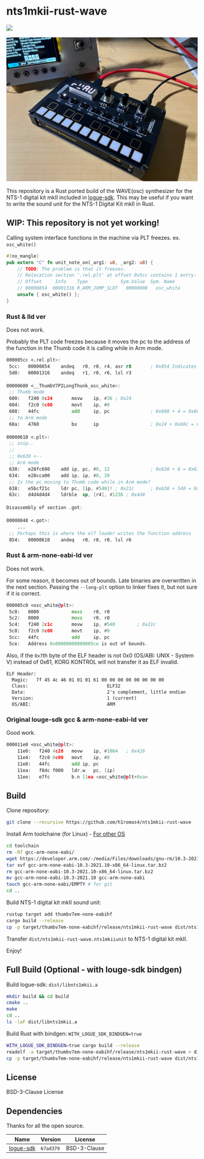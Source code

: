 # nts1mkii-rust-wave

![](https://github.com/h1romas4/nts1mkii-rust-wave/workflows/Build/badge.svg)

![NTS-1](https://raw.githubusercontent.com/h1romas4/nts1mkii-rust-wave/main/docs/images/nts1mkii-rust-wave-01.jpg)

This repository is a Rust ported build of the WAVE(osc) synthesizer for the NTS-1 digital kit mkII included in [logue-sdk](https://github.com/korginc/logue-sdk). This may be useful if you want to write the sound unit for the NTS-1 Digital Kit mkII in Rust.

## WIP: This repository is not yet working!

Calling system interface functions in the machine via PLT freezes. ex. `osc_white()`

```rust
#[no_mangle]
pub extern "C" fn unit_note_on(_arg1: u8, _arg2: u8) {
    // TODO: The problem is that it freezes.
    // Relocation section '.rel.plt' at offset 0x5cc contains 1 entry:
    // Offset     Info    Type            Sym.Value  Sym. Name
    // 00000854  00001316 R_ARM_JUMP_SLOT   00000000   osc_white
    unsafe { osc_white() };
}
```

### Rust & lld ver

Does not work.

Probably the PLT code freezes because it moves the pc to the address of the function in the Thumb code it is calling while in Arm mode.

```asm
000005cc <.rel.plt>:
 5cc:	00000854 	andeq	r0, r0, r4, asr r8       ; 0x854 Indicates the address of the GOT.
 5d0:	00001316 	andeq	r1, r0, r6, lsl r3

00000600 <__ThumbV7PILongThunk_osc_white>:
 ;; Thumb mode
 600:   f240 0c24       movw    ip, #36 ; 0x24
 604:   f2c0 0c00       movt    ip, #0
 608:   44fc            add     ip, pc               ; 0x608 + 4 = 0x60c
 ;; to Arm mode
 60a:   4760            bx      ip                   ; 0x24 + 0x60c = 0x630 -->

00000610 <.plt>:
 ;; snip..
 ;;
 ;; 0x630 <--
 ;; Arm mode
 630:	e28fc600 	add	ip, pc, #0, 12               ; 0x630 + 8 = 0x638
 634:	e28cca00 	add	ip, ip, #0, 20
 ;; Is the pc moving to Thumb code while in Arm mode?
 638:	e5bcf21c 	ldr	pc, [ip, #540]!	; 0x21c      ; 0x638 + 540 = 0x854
 63c:	d4d4d4d4 	ldrble	sp, [r4], #1236	; 0x4d4

Disassembly of section .got:

00000848 <.got>:
	...
 ;; Perhaps this is where the elf loader writes the function address
 854:	00000610 	andeq	r0, r0, r0, lsl r6
```

### Rust & arm-none-eabi-ld ver

Does not work.

For some reason, it becomes out of bounds. Late binaries are overwritten in the next section. Passing the `--long-plt` option to linker fixes it, but not sure if it is correct.

```asm
000005c0 <osc_white@plt>:
 5c0:   0000            movs    r0, r0
 5c2:   0000            movs    r0, r0
 5c4:   f240 2c1c       movw    ip, #540        ; 0x21c
 5c8:   f2c0 0c00       movt    ip, #0
 5cc:   44fc            add     ip, pc
 5ce:   Address 0x00000000000005ce is out of bounds.
```

Also, if the `0x7`th byte of the ELF header is not 0x0 (OS/ABI: UNIX - System V) instead of 0x61, KORG KONTROL will not transfer it as ELF invalid.

```
ELF Header:
  Magic:   7f 45 4c 46 01 01 01 61 00 00 00 00 00 00 00 00
  Class:                             ELF32
  Data:                              2's complement, little endian
  Version:                           1 (current)
  OS/ABI:                            ARM
```

### Original louge-sdk gcc & arm-none-eabi-ld ver

Good work.

```asm
000011e0 <osc_white@plt>:
    11e0:	f240 4c28 	movw	ip, #1064	; 0x428
    11e4:	f2c0 0c00 	movt	ip, #0
    11e8:	44fc      	add	ip, pc
    11ea:	f8dc f000 	ldr.w	pc, [ip]
    11ee:	e7fc      	b.n	11ea <osc_white@plt+0xa>
```

## Build

Clone repository:

```bash
git clone --recursive https://github.com/h1romas4/nts1mkii-rust-wave
```

Install Arm toolchaine (for Linux) - [For other OS](https://github.com/korginc/logue-sdk/tree/master/tools/gcc)

```bash
cd toolchain
rm -Rf gcc-arm-none-eabi/
wget https://developer.arm.com/-/media/Files/downloads/gnu-rm/10.3-2021.10/gcc-arm-none-eabi-10.3-2021.10-x86_64-linux.tar.bz2
tar xvf gcc-arm-none-eabi-10.3-2021.10-x86_64-linux.tar.bz2
rm gcc-arm-none-eabi-10.3-2021.10-x86_64-linux.tar.bz2
mv gcc-arm-none-eabi-10.3-2021.10 gcc-arm-none-eabi
touch gcc-arm-none-eabi/EMPTY # for git
cd ..
```

Build NTS-1 digital kit mkII sound unit:

```bash
rustup target add thumbv7em-none-eabihf
cargo build --release
cp -p target/thumbv7em-none-eabihf/release/nts1mkii-rust-wave dist/nts1mkii-rust-wave.nts1mkiiunit
```

Transfer `dist/nts1mkii-rust-wave.nts1mkiiunit` to NTS-1 digital kit mkII.

Enjoy!

## Full Build (Optional - with louge-sdk bindgen)

Build logue-sdk: `dist/libnts1mkii.a`

```bash
mkdir build && cd build
cmake ..
make
cd ..
ls -laF dist/libnts1mkii.a
```

Build Rust with bindgen: `WITH_LOGUE_SDK_BINDGEN=true`

```bash
WITH_LOGUE_SDK_BINDGEN=true cargo build --release
readelf -a target/thumbv7em-none-eabihf/release/nts1mkii-rust-wave > dist/nts1mkii-rust-wave.elf.txt
cp -p target/thumbv7em-none-eabihf/release/nts1mkii-rust-wave dist/nts1mkii-rust-wave.nts1mkiiunit
```

## License

BSD-3-Clause License

## Dependencies

Thanks for all the open source.

|Name|Version|License|
|-|-|--|
|[logue-sdk](https://github.com/korginc/logue-sdk)|`67ad379`|BSD-3-Clause|
